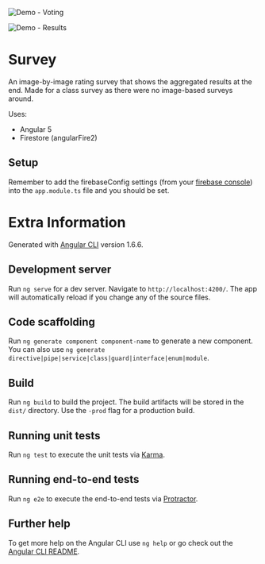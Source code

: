![Demo - Voting](https://i.imgur.com/MzQ2WXe.png "Voting")

![Demo - Results](https://i.imgur.com/HOViuxW.png "Results")

# Survey

An image-by-image rating survey that shows the aggregated results at the end. Made for a class survey as there were no image-based surveys around.

Uses: 
- Angular 5
- Firestore (angularFire2)

## Setup

Remember to add the firebaseConfig settings (from your [firebase console](https://console.firebase.google.com/)) into the `app.module.ts` file and you should be set.

# Extra Information

Generated with [Angular CLI](https://github.com/angular/angular-cli) version 1.6.6.

## Development server

Run `ng serve` for a dev server. Navigate to `http://localhost:4200/`. The app will automatically reload if you change any of the source files.

## Code scaffolding

Run `ng generate component component-name` to generate a new component. You can also use `ng generate directive|pipe|service|class|guard|interface|enum|module`.

## Build

Run `ng build` to build the project. The build artifacts will be stored in the `dist/` directory. Use the `-prod` flag for a production build.

## Running unit tests

Run `ng test` to execute the unit tests via [Karma](https://karma-runner.github.io).

## Running end-to-end tests

Run `ng e2e` to execute the end-to-end tests via [Protractor](http://www.protractortest.org/).

## Further help

To get more help on the Angular CLI use `ng help` or go check out the [Angular CLI README](https://github.com/angular/angular-cli/blob/master/README.md).
